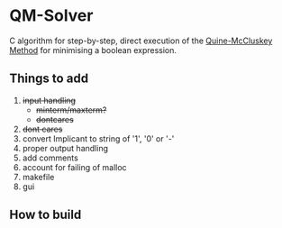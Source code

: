 # QM-Solver

C algorithm for step-by-step, direct execution of the [Quine-McCluskey Method](https://en.wikipedia.org/wiki/Quine%E2%80%93McCluskey_algorithm) for minimising a boolean expression.

## Things to add
1. ~~input handling~~
    - ~~minterm/maxterm?~~
    - ~~dontcares~~
2. ~~dont cares~~
3. convert Implicant to string of '1', '0' or '-'
4. proper output handling
5. add comments
6. account for failing of malloc
5. makefile
6. gui

## How to build
